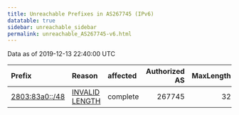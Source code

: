 ```yaml
---
title: Unreachable Prefixes in AS267745 (IPv6)
datatable: true
sidebar: unreachable_sidebar
permalink: unreachable_AS267745-v6.html
---
```


Data as of 2019-12-13 22:40:00 UTC


<div class="datatable-begin"></div>

| Prefix                                                 | Reason                                                                                                    | affected   |   Authorized AS |   MaxLength | Anchor                                         |   unreachable /48s |
|:-------------------------------------------------------|:----------------------------------------------------------------------------------------------------------|:-----------|----------------:|------------:|:-----------------------------------------------|-------------------:|
| [2803:83a0::/48](https://stat.ripe.net/2803:83a0::/48) | [INVALID LENGTH](https://rpki-validator.ripe.net/announcement-preview?asn=AS267745&prefix=2803:83a0::/48) | complete   |          267745 |          32 | [LACNIC](unreachable_LACNIC_RPKI_Root-v6.html) |                  1 |

<div class="datatable-end"></div>